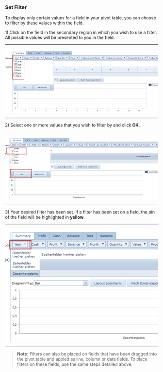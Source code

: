 ### Set Filter

To display only certain values for a field in your pivot table, you can choose to filter by these values within the field. 

1\) Click on the field in the secondary region in which you wish to use a filter. All possible values will be presented to you in the field.

---

![](/assets/f9.png)

---

2\) Select one or more values that you wish to filter by and click **OK**.

---

![](/assets/f11.png)

---

3\) Your desired filter has been set. If a filter has been set on a field, the pin of the field will be highlighted in **yellow**.

---

![](/assets/f12.png)

---

> **Note:** Filters can also be placed on fields that have been dragged into the pivot table and appled as line, column or data fields. To place filters on these fields, use the same steps detailed above.



